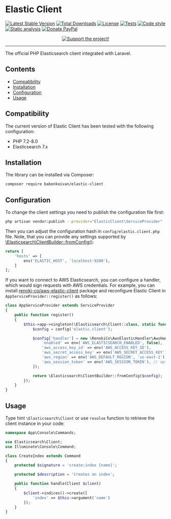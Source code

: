 # Elastic Client

[![Latest Stable Version](https://poser.pugx.org/babenkoivan/elastic-client/v/stable)](https://packagist.org/packages/babenkoivan/elastic-client)
[![Total Downloads](https://poser.pugx.org/babenkoivan/elastic-client/downloads)](https://packagist.org/packages/babenkoivan/elastic-client)
[![License](https://poser.pugx.org/babenkoivan/elastic-client/license)](https://packagist.org/packages/babenkoivan/elastic-client)
[![Tests](https://github.com/babenkoivan/elastic-client/workflows/Tests/badge.svg)](https://github.com/babenkoivan/elastic-client/actions?query=workflow%3ATests)
[![Code style](https://github.com/babenkoivan/elastic-client/workflows/Code%20style/badge.svg)](https://github.com/babenkoivan/elastic-client/actions?query=workflow%3A%22Code+style%22)
[![Static analysis](https://github.com/babenkoivan/elastic-client/workflows/Static%20analysis/badge.svg)](https://github.com/babenkoivan/elastic-client/actions?query=workflow%3A%22Static+analysis%22)
[![Donate PayPal](https://img.shields.io/badge/donate-paypal-blue)](https://paypal.me/babenkoi)

<p align="center">
    <a href="https://ko-fi.com/ivanbabenko" target="_blank"><img src="https://ko-fi.com/img/githubbutton_sm.svg" alt="Support the project!"></a>
</p>

---

The official PHP Elasticsearch client integrated with Laravel.

## Contents

* [Compatibility](#compatibility)
* [Installation](#installation) 
* [Configuration](#configuration)
* [Usage](#usage)

## Compatibility

The current version of Elastic Client has been tested with the following configuration:

* PHP 7.2-8.0
* Elasticsearch 7.x

## Installation

The library can be installed via Composer:

```bash
composer require babenkoivan/elastic-client
```

## Configuration

To change the client settings you need to publish the configuration file first:

```bash
php artisan vendor:publish --provider="ElasticClient\ServiceProvider"
```

Then you can adjust the configuration hash in `config/elastic.client.php` file. Note, that you can provide any 
settings supported by [\Elasticsearch\ClientBuilder::fromConfig()](https://www.elastic.co/guide/en/elasticsearch/client/php-api/current/endpoint-closure.html#config-hash):

```php
return [
    'hosts' => [
        env('ELASTIC_HOST', 'localhost:9200'),
    ]
];
``` 

If you want to connect to AWS Elasticsearch, you can configure a handler, which would sign requests with AWS credentials. 
For example, you can install [renoki-co/aws-elastic-client](https://github.com/renoki-co/aws-elastic-client) package and 
reconfigure Elastic Client in `AppServiceProvider::register()` as follows:

```php
class AppServiceProvider extends ServiceProvider
{
    public function register()
    {
        $this->app->singleton(\Elasticsearch\Client::class, static function () {
            $config = config('elastic.client');

            $config['handler'] = new \RenokiCo\AwsElasticHandler\AwsHandler([
                'enabled' => env('AWS_ELASTICSEARCH_ENABLED', false),
                'aws_access_key_id' => env('AWS_ACCESS_KEY_ID'),
                'aws_secret_access_key' => env('AWS_SECRET_ACCESS_KEY'),
                'aws_region' => env('AWS_DEFAULT_REGION', 'us-east-1'),
                'aws_session_token' => env('AWS_SESSION_TOKEN'), // optional
            ]);

            return \Elasticsearch\ClientBuilder::fromConfig($config);
        });
    }
}
```

## Usage

Type hint `\Elasticsearch\Client` or use `resolve` function to retrieve the client instance in your code:

```php
namespace App\Console\Commands;

use Elasticsearch\Client;
use Illuminate\Console\Command;

class CreateIndex extends Command
{
    protected $signature = 'create:index {name}';

    protected $description = 'Creates an index';

    public function handle(Client $client)
    {
        $client->indices()->create([
            'index' => $this->argument('name')
        ]);
    }
}
```
